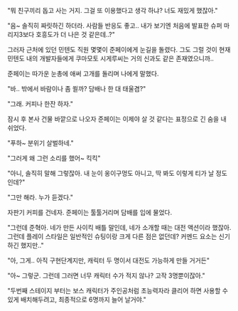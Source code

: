"뭐 친구끼리 돕고 사는 거지. 그걸 또 이용했다고 생각 하냐? 너도 재밌게 했잖아."

"음~ 솔직히 짜릿하긴 하더라. 사람들 반응도 좋고.. 내가 보기엔 처음에 발표한 슈퍼 마리지3보다 호흥도가 더 나은 것 같은데..?"

그러자 근처에 있던 민텐도 직원 몇몇이 준페이에게 눈길을 돌렸다. 그도 그럴 것이 현재 민텐도 내의 개발자들에게 쿠마모토 시게루씨는 거의 신과도 같은 존재였으니까..

준페이는 따가운 눈총에 애써 고개를 돌리며 나에게 말했다.

"바.. 밖에서 바람이나 좀 쐴까? 담배나 한 대 태울겸?"

"그래. 커피나 한잔 하자."

잠시 후 본사 건물 바깥으로 나오자 준페이는 이제야 살 것 같다는 표정으로 긴 숨을 내쉬었다.

"푸하~ 분위기 살벌하네."

"그러게 왜 그런 소리를 했어~ 킥킥"

"아니, 솔직히 말해 그렇잖아. 내 눈이 옹이구멍도 아니고, 딱 봐도 이렇게 티가 날 정도인데?"

"그만 해라. 누가 듣겠다."

자판기 커피를 건네자. 준페이는 툴툴거리며 담배를 입에 물었다.

"그런데 준혁아. 네가 만든 사이킥 배틀 말인데, 네가 소개할 때는 대전 액션이라 했잖아. 그런데 플레이 스타일은 일반적인 슈팅이랑 크게 다른 점은 없던데? 커멘드 요소는 신기 하긴 했지만.."

"아, 그게.. 아직 구현단계지만, 캐릭터 두 명이서 대전도 가능하게 만들 거거든"

"아~ 그렇군. 그런데 그러면 너무 캐릭터 수가 적지 않나? 고작 3명뿐이잖아."

"두번째 스테이지 부터는 보스 캐릭터가 주인공처럼 초능력자라 클리어 하면 사용할 수 있게 배치해두려고, 최종적으로 6명까지 늘어 날거야."